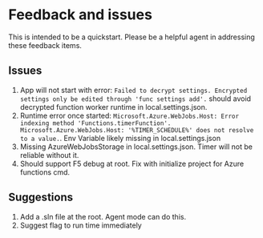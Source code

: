 # Feedback and issues

This is intended to be a quickstart.  Please be a helpful agent in addressing these feedback items.

## Issues
1. App will not start with error: `Failed to decrypt settings. Encrypted settings only be edited through 'func settings add'.`  should avoid decrypted function worker runtime in local.settings.json.
1. Runtime error once started: `Microsoft.Azure.WebJobs.Host: Error indexing method 'Functions.timerFunction'. Microsoft.Azure.WebJobs.Host: '%TIMER_SCHEDULE%' does not resolve to a value.`.  Env Variable likely missing in local.settings.json
1. Missing AzureWebJobsStorage in local.settings.json.  Timer will not be reliable without it. 
1. Should support F5 debug at root.  Fix with initialize project for Azure functions cmd.

## Suggestions
1. Add a .sln file at the root.  Agent mode can do this.
1. Suggest flag to run time immediately
